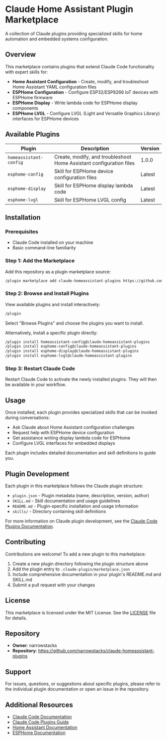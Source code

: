 # Claude Home Assistant Plugin Marketplace

A collection of Claude plugins providing specialized skills for home automation and embedded systems configuration.

## Overview

This marketplace contains plugins that extend Claude Code functionality with expert skills for:

- **Home Assistant Configuration** - Create, modify, and troubleshoot Home Assistant YAML configuration files
- **ESPHome Configuration** - Configure ESP32/ESP8266 IoT devices with ESPHome firmware
- **ESPHome Display** - Write lambda code for ESPHome display components
- **ESPHome LVGL** - Configure LVGL (Light and Versatile Graphics Library) interfaces for ESPHome devices

## Available Plugins

| Plugin                 | Description                                                         | Version |
| ---------------------- | ------------------------------------------------------------------- | ------- |
| `homeassistant-config` | Create, modify, and troubleshoot Home Assistant configuration files | 1.0.0   |
| `esphome-config`       | Skill for ESPHome device configuration files                        | Latest  |
| `esphome-display`      | Skill for ESPHome display lambda code                               | Latest  |
| `esphome-lvgl`         | Skill for ESPHome LVGL config                                       | Latest  |

## Installation

### Prerequisites

- Claude Code installed on your machine
- Basic command-line familiarity

### Step 1: Add the Marketplace

Add this repository as a plugin marketplace source:

```bash
/plugin marketplace add claude-homeassistant-plugins https://github.com/narrowstacks/claude-homeassistant-plugins
```

### Step 2: Browse and Install Plugins

View available plugins and install interactively:

```bash
/plugin
```

Select "Browse Plugins" and choose the plugins you want to install.

Alternatively, install a specific plugin directly:

```bash
/plugin install homeassistant-config@claude-homeassistant-plugins
/plugin install esphome-config@claude-homeassistant-plugins
/plugin install esphome-display@claude-homeassistant-plugins
/plugin install esphome-lvgl@claude-homeassistant-plugins
```

### Step 3: Restart Claude Code

Restart Claude Code to activate the newly installed plugins. They will then be available in your workflow.

## Usage

Once installed, each plugin provides specialized skills that can be invoked during conversations:

- Ask Claude about Home Assistant configuration challenges
- Request help with ESPHome device configuration
- Get assistance writing display lambda code for ESPHome
- Configure LVGL interfaces for embedded displays

Each plugin includes detailed documentation and skill definitions to guide you.

## Plugin Development

Each plugin in this marketplace follows the Claude plugin structure:

- `plugin.json` - Plugin metadata (name, description, version, author)
- `SKILL.md` - Skill documentation and usage guidelines
- `README.md` - Plugin-specific installation and usage information
- `skills/` - Directory containing skill definitions

For more information on Claude plugin development, see the [Claude Code Plugins Documentation](https://docs.claude.com/en/docs/claude-code/plugins.md).

## Contributing

Contributions are welcome! To add a new plugin to this marketplace:

1. Create a new plugin directory following the plugin structure above
2. Add the plugin entry to `.claude-plugin/marketplace.json`
3. Include comprehensive documentation in your plugin's README.md and SKILL.md
4. Submit a pull request with your changes

## License

This marketplace is licensed under the MIT License. See the [LICENSE](LICENSE) file for details.

## Repository

- **Owner**: narrowstacks
- **Repository**: https://github.com/narrowstacks/claude-homeassistant-plugins

## Support

For issues, questions, or suggestions about specific plugins, please refer to the individual plugin documentation or open an issue in the repository.

## Additional Resources

- [Claude Code Documentation](https://docs.claude.com/en/docs/claude-code/)
- [Claude Code Plugins Guide](https://docs.claude.com/en/docs/claude-code/plugins.md)
- [Home Assistant Documentation](https://www.home-assistant.io/docs/)
- [ESPHome Documentation](https://esphome.io/)
